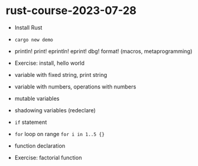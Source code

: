 # rust-course-2023-07-28

* Install Rust

* `cargo new demo`

* println! print!   eprintln!   eprint!  dbg!  format!  (macros, metaprogramming)

* Exercise: install, hello world

* variable with fixed string, print string

* variable with numbers, operations with numbers

* mutable variables

* shadowing variables (redeclare)

* `if` statement

* `for` loop on range `for i in 1..5 {}`

* function declaration

* Exercise: factorial function


